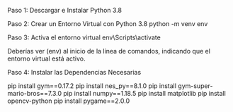 Paso 1: Descargar e Instalar Python 3.8

Paso 2: Crear un Entorno Virtual con Python 3.8
python -m venv env

Paso 3: Activa el entorno virtual
env\Scripts\activate

Deberías ver (env) al inicio de la línea de comandos, indicando que el entorno virtual está activo.

Paso 4: Instalar las Dependencias Necesarias

pip install gym==0.17.2
pip install nes_py==8.1.0
pip install gym-super-mario-bros==7.3.0
pip install numpy==1.18.5
pip install matplotlib
pip install opencv-python
pip install pygame==2.0.0
